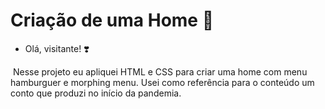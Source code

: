 # Criação de uma Home :house_with_garden:

- Olá, visitante! :heavy_heart_exclamation:

​	Nesse projeto eu apliquei HTML e CSS para criar uma home com menu hamburguer e morphing menu. Usei como referência para o conteúdo um conto que produzi no início da pandemia.
